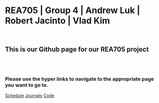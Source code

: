 # REA705 | Group 4 | Andrew Luk | Robert Jacinto | Vlad Kim

<br />

## This is our Github page for our REA705 project

<br />

<br />


### Please use the hyper links to navigate to the appropriate page you want to go to.


[Schedule](/REA705/schedule.html) [Journals](/REA705/updates.html) [Code](/REA705/code.html)